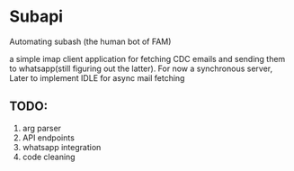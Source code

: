 # Subapi
Automating subash (the human bot of FAM)

a simple imap client application for fetching CDC emails and sending them to whatsapp(still figuring out the latter). 
For now a synchronous server, Later to implement IDLE for async mail fetching

## TODO:
1. arg parser
2. API endpoints 
3. whatsapp integration 
4. code cleaning 
